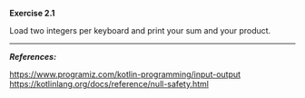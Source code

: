 
**Exercise 2.1**

Load two integers per keyboard and print your sum and your product.


___
***References:***

https://www.programiz.com/kotlin-programming/input-output
https://kotlinlang.org/docs/reference/null-safety.html

